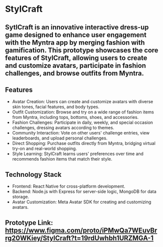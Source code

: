 # StylCraft 


## SytlCraft is an innovative interactive dress-up game designed to enhance user engagement with the Myntra app by merging fashion with gamification. This prototype showcases the core features of StylCraft, allowing users to create and customize avatars, participate in fashion challenges, and browse outfits from Myntra.


## Features

* Avatar Creation: Users can create and customize avatars with diverse skin tones, facial features, and body types.
* Outfit Customization: Browse and try on a wide range of fashion items from Myntra, including tops, bottoms, shoes, and accessories.
* Fashion Challenges: Participate in daily, weekly, and special occasion challenges, dressing avatars according to themes.
* Community Interaction: Vote on other users' challenge entries, view leaderboards, and upload personal challenges.
* Direct Shopping: Purchase outfits directly from Myntra, bridging virtual try-on and real-world shopping.
* Style Learning: StylCraft learns users' preferences over time and recommends fashion items that match their style.


## Technology Stack
- Frontend: React Native for cross-platform development.
- Backend: Node.js with Express for server-side logic, MongoDB for data storage.
- Avatar Customization: Meta Avatar SDK for creating and customizing avatars.

  
## Prototype Link: https://www.figma.com/proto/iPMwQa7WEuvBrrg20WKiey/StylCraft?t=19rdUwhbh1URZMGA-1

